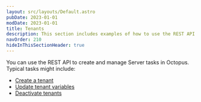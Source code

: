 ```yaml
---
layout: src/layouts/Default.astro
pubDate: 2023-01-01
modDate: 2023-01-01
title: Tenants
description: This section includes examples of how to use the REST API or Octopus.Client to create and manage Tenants in Octopus.
navOrder: 210
hideInThisSectionHeader: true
---
```

You can use the REST API to create and manage Server tasks in Octopus. Typical tasks might include:

- [Create a tenant](/docs/octopus-rest-api/examples/tenants/create-tenant)
- [Update tenant variables](/docs/octopus-rest-api/examples/tenants/update-tenant-variable)
- [Deactivate tenants](/docs/octopus-rest-api/examples/projects/deactivate-tenant)